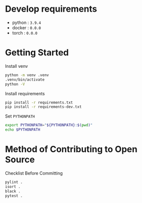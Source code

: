 
# Develop requirements 
 - python : `3.9.4`
 - docker : `0.0.0`
 - torch : `0.0.0`

# Getting Started

Install venv
```bash
python -m venv .venv
.venv/bin/activate
python -V
```

Install requirements
```bash
pip install -r requirements.txt
pip install -r requirements-dev.txt
```

Set `PYTHONPATH`
```bash
export PYTHONPATH="${PYTHONPATH}:$(pwd)"
echo $PYTHONPATH
```

# Method of Contributing to Open Source

Checklist Before Committing
```bash
pylint .
isort .
black .
pytest .
```